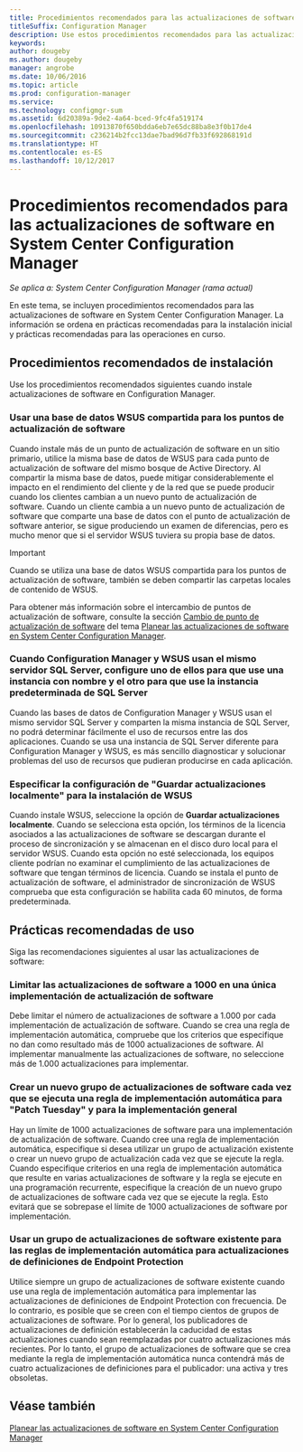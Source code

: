 ```yaml
---
title: Procedimientos recomendados para las actualizaciones de software
titleSuffix: Configuration Manager
description: Use estos procedimientos recomendados para las actualizaciones de software en System Center Configuration Manager.
keywords: 
author: dougeby
ms.author: dougeby
manager: angrobe
ms.date: 10/06/2016
ms.topic: article
ms.prod: configuration-manager
ms.service: 
ms.technology: configmgr-sum
ms.assetid: 6d20389a-9de2-4a64-bced-9fc4fa519174
ms.openlocfilehash: 10913870f650bdda6eb7e65dc88ba8e3f0b17de4
ms.sourcegitcommit: c236214b2fcc13dae7bad96d7fb33f692868191d
ms.translationtype: HT
ms.contentlocale: es-ES
ms.lasthandoff: 10/12/2017
---
```

# <a name="best-practices-for-software-updates-in-system-center-configuration-manager"></a>Procedimientos recomendados para las actualizaciones de software en System Center Configuration Manager

*Se aplica a: System Center Configuration Manager (rama actual)*

En este tema, se incluyen procedimientos recomendados para las actualizaciones de software en System Center Configuration Manager. La información se ordena en prácticas recomendadas para la instalación inicial y prácticas recomendadas para las operaciones en curso.  

## <a name="installation-best-practices"></a>Procedimientos recomendados de instalación  
 Use los procedimientos recomendados siguientes cuando instale actualizaciones de software en Configuration Manager.  

### <a name="use-a-shared-wsus-database-for-software-update-points"></a>Usar una base de datos WSUS compartida para los puntos de actualización de software  
 Cuando instale más de un punto de actualización de software en un sitio primario, utilice la misma base de datos de WSUS para cada punto de actualización de software del mismo bosque de Active Directory. Al compartir la misma base de datos, puede mitigar considerablemente el impacto en el rendimiento del cliente y de la red que se puede producir cuando los clientes cambian a un nuevo punto de actualización de software. Cuando un cliente cambia a un nuevo punto de actualización de software que comparte una base de datos con el punto de actualización de software anterior, se sigue produciendo un examen de diferencias, pero es mucho menor que si el servidor WSUS tuviera su propia base de datos.  

> [!IMPORTANT]  
>  Cuando se utiliza una base de datos WSUS compartida para los puntos de actualización de software, también se deben compartir las carpetas locales de contenido de WSUS.  

 Para obtener más información sobre el intercambio de puntos de actualización de software, consulte la sección [Cambio de punto de actualización de software](../../sum/plan-design/plan-for-software-updates.md#BKMK_SUPSwitching) del tema [Planear las actualizaciones de software en System Center Configuration Manager](../../sum/plan-design/plan-for-software-updates.md).  

### <a name="when-configuration-manager-and-wsus-use-the-same-sql-server-configure-one-of-these-to-use-a-named-instance-and-the-other-to-use-the-default-instance-of-sql-server"></a>Cuando Configuration Manager y WSUS usan el mismo servidor SQL Server, configure uno de ellos para que use una instancia con nombre y el otro para que use la instancia predeterminada de SQL Server  
 Cuando las bases de datos de Configuration Manager y WSUS usan el mismo servidor SQL Server y comparten la misma instancia de SQL Server, no podrá determinar fácilmente el uso de recursos entre las dos aplicaciones. Cuando se usa una instancia de SQL Server diferente para Configuration Manager y WSUS, es más sencillo diagnosticar y solucionar problemas del uso de recursos que pudieran producirse en cada aplicación.  

### <a name="specify-the-store-updates-locally-setting-for-the-wsus-installation"></a>Especificar la configuración de "Guardar actualizaciones localmente" para la instalación de WSUS  
 Cuando instale WSUS, seleccione la opción de **Guardar actualizaciones localmente**. Cuando se selecciona esta opción, los términos de la licencia asociados a las actualizaciones de software se descargan durante el proceso de sincronización y se almacenan en el disco duro local para el servidor WSUS. Cuando esta opción no esté seleccionada, los equipos cliente podrían no examinar el cumplimiento de las actualizaciones de software que tengan términos de licencia. Cuando se instala el punto de actualización de software, el administrador de sincronización de WSUS comprueba que esta configuración se habilita cada 60 minutos, de forma predeterminada.  

## <a name="operational-best-practices"></a>Prácticas recomendadas de uso  
 Siga las recomendaciones siguientes al usar las actualizaciones de software:  

### <a name="limit-software-updates-to-1000-in-a-single-software-update-deployment"></a>Limitar las actualizaciones de software a 1000 en una única implementación de actualización de software  
 Debe limitar el número de actualizaciones de software a 1.000 por cada implementación de actualización de software. Cuando se crea una regla de implementación automática, compruebe que los criterios que especifique no dan como resultado más de 1000 actualizaciones de software. Al implementar manualmente las actualizaciones de software, no seleccione más de 1.000 actualizaciones para implementar.  

### <a name="create-a-new-software-update-group-each-time-an-automatic-deployment-rule-runs-for-patch-tuesday-and-for-general-deployment"></a>Crear un nuevo grupo de actualizaciones de software cada vez que se ejecuta una regla de implementación automática para "Patch Tuesday" y para la implementación general  
 Hay un límite de 1000 actualizaciones de software para una implementación de actualización de software. Cuando cree una regla de implementación automática, especifique si desea utilizar un grupo de actualización existente o crear un nuevo grupo de actualización cada vez que se ejecute la regla. Cuando especifique criterios en una regla de implementación automática que resulte en varias actualizaciones de software y la regla se ejecute en una programación recurrente, especifique la creación de un nuevo grupo de actualizaciones de software cada vez que se ejecute la regla. Esto evitará que se sobrepase el límite de 1000 actualizaciones de software por implementación.  

### <a name="use-an-existing-software-update-group-for-automatic-deployment-rules-for-endpoint-protection-definition-updates"></a>Usar un grupo de actualizaciones de software existente para las reglas de implementación automática para actualizaciones de definiciones de Endpoint Protection  
 Utilice siempre un grupo de actualizaciones de software existente cuando use una regla de implementación automática para implementar las actualizaciones de definiciones de Endpoint Protection con frecuencia. De lo contrario, es posible que se creen con el tiempo cientos de grupos de actualizaciones de software. Por lo general, los publicadores de actualizaciones de definición establecerán la caducidad de estas actualizaciones cuando sean reemplazadas por cuatro actualizaciones más recientes. Por lo tanto, el grupo de actualizaciones de software que se crea mediante la regla de implementación automática nunca contendrá más de cuatro actualizaciones de definiciones para el publicador: una activa y tres obsoletas.  

## <a name="see-also"></a>Véase también  
 [Planear las actualizaciones de software en System Center Configuration Manager](../../sum/plan-design/plan-for-software-updates.md)
